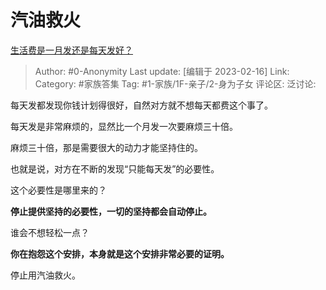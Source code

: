 # 汽油救火
[生活费是一月发还是每天发好？](https://www.zhihu.com/question/517990868/answer/2895367799)

> Author: #0-Anonymity
> Last update: [编辑于 2023-02-16]
> Link:
> Category: #家族答集
> Tag: #1-家族/1F-亲子/2-身为子女
> 评论区:
> 泛讨论:

每天发都发现你钱计划得很好，自然对方就不想每天都费这个事了。

每天发是非常麻烦的，显然比一个月发一次要麻烦三十倍。

麻烦三十倍，那是需要很大的动力才能坚持住的。

也就是说，对方在不断的发现“只能每天发”的必要性。

这个必要性是哪里来的？

**停止提供坚持的必要性，一切的坚持都会自动停止。**

谁会不想轻松一点？

**你在抱怨这个安排，本身就是这个安排非常必要的证明。**

停止用汽油救火。
